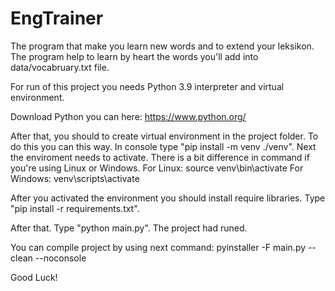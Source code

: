 # EngTrainer
The program that make you learn new words and to extend your leksikon.
The program help to learn by heart the words you'll add into data/vocabruary.txt file.

For run of this project you needs Python 3.9 interpreter and virtual environment.

Download Python you can here: https://www.python.org/

After that, you should to create virtual environment in the project folder.
To do this you can this way.
In console type "pip install -m venv ./venv".
Next the enviroment needs to activate.
There is a bit difference in command if you're using Linux or Windows.
For Linux:
    source venv\bin\activate
For Windows:
    venv\scripts\activate
    
After you activated the environment you should install require libraries.
Type "pip install -r requirements.txt".

After that. Type "python main.py". The project had runed. 

You can compile project by using next command:
    pyinstaller -F main.py --clean --noconsole

Good Luck!
